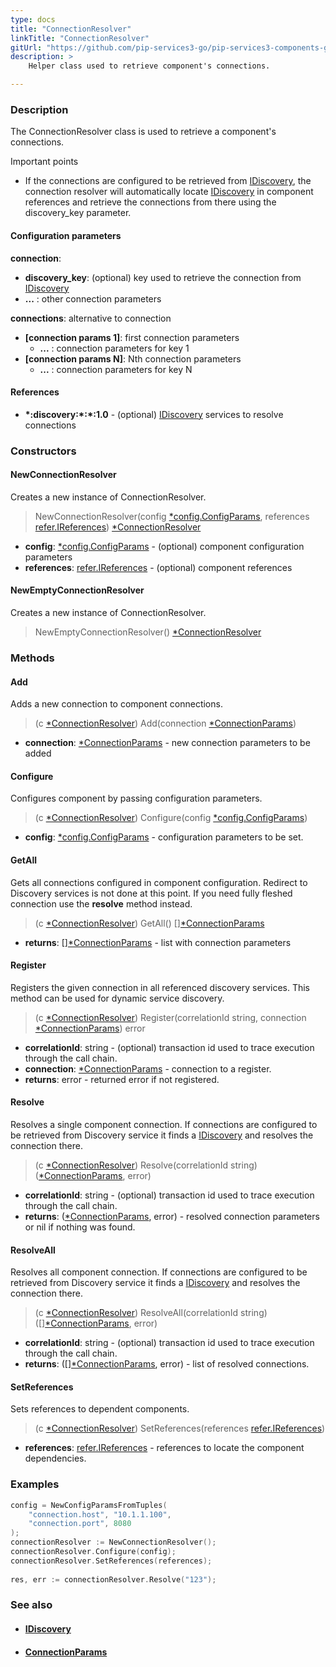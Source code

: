 ```yaml
---
type: docs
title: "ConnectionResolver"
linkTitle: "ConnectionResolver"
gitUrl: "https://github.com/pip-services3-go/pip-services3-components-go"
description: >
    Helper class used to retrieve component's connections.

---
```


### Description

The ConnectionResolver class is used to retrieve a component's connections.

Important points

- If the connections are configured to be retrieved from [IDiscovery](../idiscovery), the connection resolver will automatically locate [IDiscovery](../idiscovery) in component references and retrieve the connections from there using the discovery_key parameter.

#### Configuration parameters

**connection**:  
- **discovery_key**: (optional) key used to retrieve the connection from [IDiscovery](../idiscovery)
- **...** : other connection parameters

**connections**:  alternative to connection
- **[connection params 1]**: first connection parameters
    - **...** :  connection parameters for key 1
- **[connection params N]**: Nth connection parameters
    - **...** : connection parameters for key N

#### References
- **\*:discovery:\*:\*:1.0** - (optional) [IDiscovery](../idiscovery) services to resolve connections




### Constructors

#### NewConnectionResolver
Creates a new instance of ConnectionResolver.

> NewConnectionResolver(config [*config.ConfigParams](../../../commons/config/config_params), references [refer.IReferences](../../../commons/refer/ireferences)) [*ConnectionResolver]()

- **config**: [*config.ConfigParams](../../../commons/config/config_params) - (optional) component configuration parameters
- **references**: [refer.IReferences](../../../commons/refer/ireferences) - (optional) component references

#### NewEmptyConnectionResolver
Creates a new instance of ConnectionResolver.

> NewEmptyConnectionResolver() [*ConnectionResolver]()


### Methods

#### Add
Adds a new connection to component connections.

> (c [*ConnectionResolver]()) Add(connection [*ConnectionParams](../connection_params))

- **connection**: [*ConnectionParams](../connection_params) - new connection parameters to be added


#### Configure
Configures component by passing configuration parameters.

> (c [*ConnectionResolver]()) Configure(config [*config.ConfigParams](../../../commons/config/config_params))

- **config**: [*config.ConfigParams](../../../commons/config/config_params) - configuration parameters to be set.


#### GetAll
Gets all connections configured in component configuration.
Redirect to Discovery services is not done at this point.
If you need fully fleshed connection use the **resolve** method instead.

> (c [*ConnectionResolver]()) GetAll() [][*ConnectionParams](../connection_params)

- **returns**: [][*ConnectionParams](../connection_params) - list with connection parameters


#### Register
Registers the given connection in all referenced discovery services.
This method can be used for dynamic service discovery.

> (c [*ConnectionResolver]()) Register(correlationId string, connection [*ConnectionParams](../connection_params)) error

- **correlationId**: string - (optional) transaction id used to trace execution through the call chain.
- **connection**: [*ConnectionParams](../connection_params) - connection to a register.
- **returns**: error - returned error if not registered.


#### Resolve
Resolves a single component connection. If connections are configured to be retrieved
from Discovery service it finds a [IDiscovery](../idiscovery) and resolves the connection there.

> (c [*ConnectionResolver]()) Resolve(correlationId string) ([*ConnectionParams](../connection_params), error)

- **correlationId**: string - (optional) transaction id used to trace execution through the call chain.
- **returns**: ([*ConnectionParams](../connection_params), error) - resolved connection parameters or nil if nothing was found.


#### ResolveAll
Resolves all component connection. If connections are configured to be retrieved
from Discovery service it finds a [IDiscovery](../idiscovery) and resolves the connection there.

> (c [*ConnectionResolver]()) ResolveAll(correlationId string) ([][*ConnectionParams](../connection_params), error)

- **correlationId**: string - (optional) transaction id used to trace execution through the call chain.
- **returns**: ([][*ConnectionParams](../connection_params), error) - list of resolved connections.


#### SetReferences
Sets references to dependent components.

> (c [*ConnectionResolver]()) SetReferences(references [refer.IReferences](../../../commons/refer/ireferences))

- **references**: [refer.IReferences](../../../commons/refer/ireferences) - references to locate the component dependencies.


### Examples

```go
config = NewConfigParamsFromTuples(
    "connection.host", "10.1.1.100",
    "connection.port", 8080
);
connectionResolver := NewConnectionResolver();
connectionResolver.Configure(config);
connectionResolver.SetReferences(references);
  
res, err := connectionResolver.Resolve("123");
```

### See also
- #### [IDiscovery](../idiscovery)
- #### [ConnectionParams](../connection_params)

